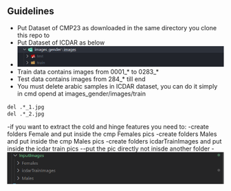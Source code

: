 ## Guidelines

- Put Dataset of CMP23 as downloaded in the same directory you clone this repo to
- Put Dataset of ICDAR as below
- ![datasetICDAR](screenshots/1.jpg)
- Train data contains images from 0001_* to 0283_*
- Test data contains images from 284\_\* till end
- You must delete arabic samples in ICDAR dataset, you can do it simply in cmd opend at images_gender/images/train

```
del .*_1.jpg
del .*_2.jpg
```

-if you want to extract the cold and hinge features you need to:
-create folders Female and put inside the cmp Females pics
-create folders Males and put inside the cmp Males pics
-create folders icdarTrainImages and put inside the icdar train pics
--put the pic directly not inisde another folder
-![](screenshots/1.PNG)


